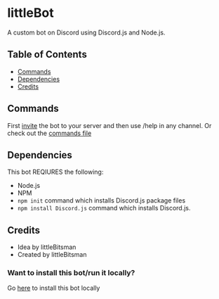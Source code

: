 # littleBot
A custom bot on Discord using Discord.js and Node.js.
## Table of Contents
* [Commands](#commands)
* [Dependencies](#dependencies)
* [Credits](#credits)

## Commands
First [invite](https://discordapp.com/oauth2/authorize?client_id=709823240264089611&scope=bot&permissions=2146958590) the bot to your server and then use /help in any channel. Or check out the [commands file](commands.md)
## Dependencies
This bot REQIURES the following:
* Node.js
* NPM
* `npm init` command which installs Discord.js package files
* `npm install Discord.js` command which installs Discord.js.
## Credits

* Idea by littleBitsman
* Created by littleBitsman

### Want to install this bot/run it locally?
Go [here](https://youtube.com) to install this bot locally
